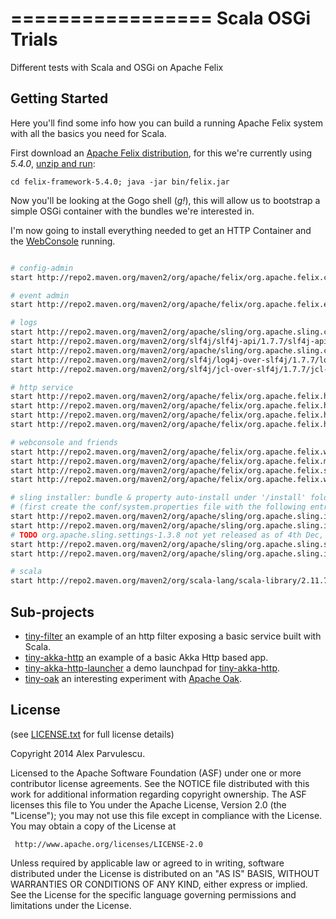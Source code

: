 =================
Scala OSGi Trials
=================

Different tests with Scala and OSGi on Apache Felix

Getting Started
---------------

Here you'll find some info how you can build a running Apache Felix system 
with all the basics you need for Scala.

First download an [Apache Felix distribution](https://felix.apache.org/downloads.cgi), 
for this we're currently using _5.4.0_, [unzip and run](https://felix.apache.org/documentation/subprojects/apache-felix-framework/apache-felix-framework-usage-documentation.html):

    cd felix-framework-5.4.0; java -jar bin/felix.jar

Now you'll be looking at the Gogo shell (_g!_), this will allow us to bootstrap a simple OSGi container with the bundles we're interested in.

I'm now going to install everything needed to get an HTTP Container and the [WebConsole](https://felix.apache.org/documentation/subprojects/apache-felix-web-console.html) running.


```bash

# config-admin
start http://repo2.maven.org/maven2/org/apache/felix/org.apache.felix.configadmin/1.8.8/org.apache.felix.configadmin-1.8.8.jar

# event admin
start http://repo2.maven.org/maven2/org/apache/felix/org.apache.felix.eventadmin/1.4.4/org.apache.felix.eventadmin-1.4.4.jar

# logs
start http://repo2.maven.org/maven2/org/apache/sling/org.apache.sling.commons.log/4.0.6/org.apache.sling.commons.log-4.0.6.jar
start http://repo2.maven.org/maven2/org/slf4j/slf4j-api/1.7.7/slf4j-api-1.7.7.jar
start http://repo2.maven.org/maven2/org/apache/sling/org.apache.sling.commons.logservice/1.0.6/org.apache.sling.commons.logservice-1.0.6.jar
start http://repo2.maven.org/maven2/org/slf4j/log4j-over-slf4j/1.7.7/log4j-over-slf4j-1.7.7.jar
start http://repo2.maven.org/maven2/org/slf4j/jcl-over-slf4j/1.7.7/jcl-over-slf4j-1.7.7.jar

# http service
start http://repo2.maven.org/maven2/org/apache/felix/org.apache.felix.http.api/3.0.0/org.apache.felix.http.api-3.0.0.jar
start http://repo2.maven.org/maven2/org/apache/felix/org.apache.felix.http.servlet-api/1.1.2/org.apache.felix.http.servlet-api-1.1.2.jar
start http://repo2.maven.org/maven2/org/apache/felix/org.apache.felix.http.jetty/3.1.4/org.apache.felix.http.jetty-3.1.4.jar
start http://repo2.maven.org/maven2/org/apache/felix/org.apache.felix.http.whiteboard/3.0.0/org.apache.felix.http.whiteboard-3.0.0.jar

# webconsole and friends
start http://repo2.maven.org/maven2/org/apache/felix/org.apache.felix.webconsole/4.2.10/org.apache.felix.webconsole-4.2.10-all.jar
start http://repo2.maven.org/maven2/org/apache/felix/org.apache.felix.metatype/1.1.2/org.apache.felix.metatype-1.1.2.jar
start http://repo2.maven.org/maven2/org/apache/felix/org.apache.felix.scr/2.0.2/org.apache.felix.scr-2.0.2.jar
start http://repo2.maven.org/maven2/org/apache/felix/org.apache.felix.webconsole.plugins.event/1.1.4/org.apache.felix.webconsole.plugins.event-1.1.4.jar

# sling installer: bundle & property auto-install under '/install' folder
# (first create the conf/system.properties file with the following entry 'sling.fileinstall.dir=install')
start http://repo2.maven.org/maven2/org/apache/sling/org.apache.sling.installer.core/3.6.6/org.apache.sling.installer.core-3.6.6.jar
start http://repo2.maven.org/maven2/org/apache/sling/org.apache.sling.installer.factory.configuration/1.1.2/org.apache.sling.installer.factory.configuration-1.1.2.jar
# TODO org.apache.sling.settings-1.3.8 not yet released as of 4th Dec, replace with a local org.apache.sling.settings-1.3.7-SNAPSHOT to test
start http://repo2.maven.org/maven2/org/apache/sling/org.apache.sling.settings/1.3.8/org.apache.sling.settings-1.3.8.jar
start http://repo2.maven.org/maven2/org/apache/sling/org.apache.sling.installer.provider.file/1.1.0/org.apache.sling.installer.provider.file-1.1.0.jar

# scala
start http://repo2.maven.org/maven2/org/scala-lang/scala-library/2.11.7/scala-library-2.11.7.jar

```

Sub-projects
------------

  - [tiny-filter](/tiny-filter) an example of an http filter exposing a basic service built with Scala.
  - [tiny-akka-http](/tiny-akka-http) an example of a basic Akka Http based app.
  - [tiny-akka-http-launcher](/tiny-akka-http-launcher) a demo launchpad for [tiny-akka-http](/tiny-akka-http).
  - [tiny-oak](/tiny-oak) an interesting experiment with [Apache Oak](http://jackrabbit.apache.org/oak).

License
-------

(see [LICENSE.txt](LICENSE.txt) for full license details)

Copyright 2014 Alex Parvulescu.

Licensed to the Apache Software Foundation (ASF) under one or more
contributor license agreements.  See the NOTICE file distributed with
this work for additional information regarding copyright ownership.
The ASF licenses this file to You under the Apache License, Version 2.0
(the "License"); you may not use this file except in compliance with
the License.  You may obtain a copy of the License at

     http://www.apache.org/licenses/LICENSE-2.0

Unless required by applicable law or agreed to in writing, software
distributed under the License is distributed on an "AS IS" BASIS,
WITHOUT WARRANTIES OR CONDITIONS OF ANY KIND, either express or implied.
See the License for the specific language governing permissions and
limitations under the License.

